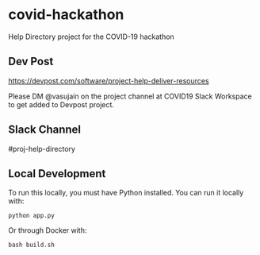 # covid-hackathon
Help Directory project for the COVID-19 hackathon

## Dev Post
https://devpost.com/software/project-help-deliver-resources 

Please DM @vasujain on the project channel at COVID19 Slack Workspace to get added to Devpost project.

## Slack Channel
#proj-help-directory

## Local Development
To run this locally, you must have Python installed. You can run it locally with:

```
python app.py
```

Or through Docker with:

```
bash build.sh
```
